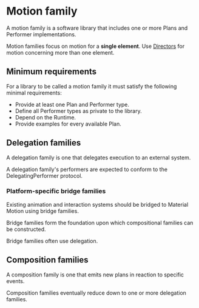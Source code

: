 # Motion family

A motion family is a software library that includes one or more Plans and Performer implementations.

Motion families focus on motion for a **single element**. Use [Directors](directors.md) for motion concerning more than one element.

## Minimum requirements

For a library to be called a motion family it must satisfy the following minimal requirements:

* Provide at least one Plan and Performer type.
* Define all Performer types as private to the library.
* Depend on the Runtime.
* Provide examples for every available Plan.

## Delegation families

A delegation family is one that delegates execution to an external system.

A delegation family's performers are expected to conform to the DelegatingPerformer protocol.

### Platform-specific bridge families

Existing animation and interaction systems should be bridged to Material Motion using bridge families.

Bridge families form the foundation upon which compositional families can be constructed.

Bridge families often use delegation.

## Composition families

A composition family is one that emits new plans in reaction to specific events.

Composition families eventually reduce down to one or more delegation families.

